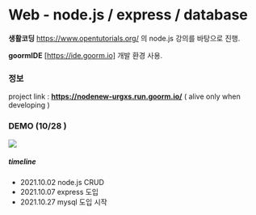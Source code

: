# Web - node.js / express / database

  
**생활코딩**  https://www.opentutorials.org/  의 node.js 강의를 바탕으로 진행.



**goormIDE** [https://ide.goorm.io] 개발 환경 사용.




### 정보
project link : **https://nodenew-urgxs.run.goorm.io/** ( alive only when developing )


### DEMO (10/28 )
<img src="https://user-images.githubusercontent.com/13077196/139107865-02e60ba3-bc2a-4ce4-9f18-e235fedf01d1.gif">

##### timeline

- 2021.10.02 node.js CRUD
- 2021.10.07 express 도입
- 2021.10.27 mysql 도입 시작
  
 
